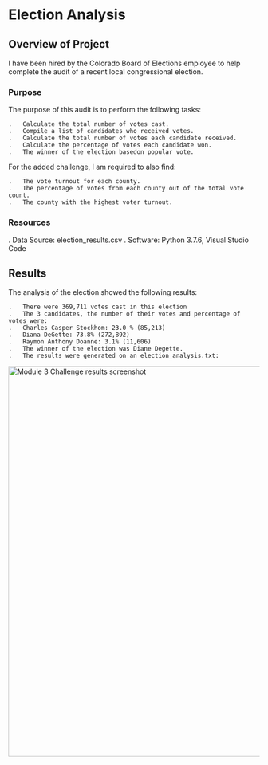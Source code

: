 # Election Analysis

## Overview of Project

I have been hired by the Colorado Board of Elections employee to help complete the audit of a recent local congressional election.

### Purpose

The purpose of this audit is to perform the following tasks:

    .   Calculate the total number of votes cast.
    .   Compile a list of candidates who received votes.
    .   Calculate the total number of votes each candidate received.
    .   Calculate the percentage of votes each candidate won.
    .   The winner of the election basedon popular vote.

For the added challenge, I am required to also find:

    .   The vote turnout for each county.
    .   The percentage of votes from each county out of the total vote count.
    .   The county with the highest voter turnout.

### Resources

.   Data Source: election_results.csv
.   Software: Python 3.7.6, Visual Studio Code

## Results

The analysis of the election showed the following results:

    .   There were 369,711 votes cast in this election
    .   The 3 candidates, the number of their votes and percentage of votes were:
    .   Charles Casper Stockhom: 23.0 % (85,213)
    .   Diana DeGette: 73.8% (272,892)
    .   Raymon Anthony Doanne: 3.1% (11,606)
    .   The winner of the election was Diane Degette.
    .   The results were generated on an election_analysis.txt:
    
    


<img width="784" alt="Module 3 Challenge results screenshot" src="https://user-images.githubusercontent.com/95712234/158280894-363c3925-d6f3-49fe-8bb6-14f016428088.png">







